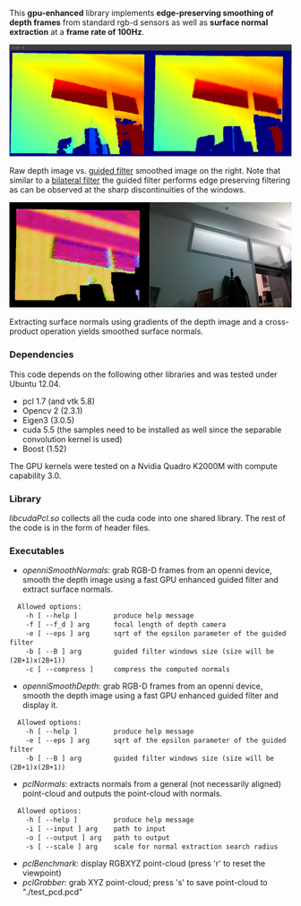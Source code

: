 This **gpu-enhanced** library implements **edge-preserving smoothing of depth
frames** from standard rgb-d sensors as well as **surface normal extraction** at a
**frame rate of 100Hz**.

![Depth before and after smoothing](doc/openniSmoothDepthGpuComparison.png)

Raw depth image vs. [guided filter](http://research.microsoft.com/en-us/um/people/jiansun/papers/guidedfilter_eccv10.pdf)
smoothed image on the right. Note that similar to a [bilateral filter](https://www.cs.duke.edu/~tomasi/papers/tomasi/tomasiIccv98.pdf)
the guided filter performs edge preserving filtering as can be observed at the
sharp discontinuities of the windows.

![smoothed surface normals](doc/openniSmoothNormalsGpuRGB.png)

Extracting surface normals using gradients of the depth image and a
cross-product operation yields smoothed surface normals.

### Dependencies

This code depends on the following other libraries and was tested under Ubuntu
12.04. 
- pcl 1.7 (and vtk 5.8)
- Opencv 2 (2.3.1)
- Eigen3 (3.0.5) 
- cuda 5.5 (the samples need to be installed as well since the separable convolution kernel is used)
- Boost (1.52)

The GPU kernels were tested on a Nvidia Quadro K2000M with compute
capability 3.0.

### Library
*libcudaPcl.so* collects all the cuda code into one shared library. The rest
of the code is in the form of header files.

### Executables
- *openniSmoothNormals*: grab RGB-D frames from an openni device, smooth the
  depth image using a fast GPU enhanced guided filter and extract surface normals.
```
  Allowed options:
    -h [ --help ]         produce help message
    -f [ --f_d ] arg      focal length of depth camera
    -e [ --eps ] arg      sqrt of the epsilon parameter of the guided filter
    -b [ --B ] arg        guided filter windows size (size will be (2B+1)x(2B+1))
    -c [ --compress ]     compress the computed normals
```
- *openniSmoothDepth*: grab RGB-D frames from an openni device, smooth the
  depth image using a fast GPU enhanced guided filter and display it.
```
  Allowed options:
    -h [ --help ]         produce help message
    -e [ --eps ] arg      sqrt of the epsilon parameter of the guided filter
    -b [ --B ] arg        guided filter windows size (size will be (2B+1)x(2B+1))
```
- *pclNormals*: extracts normals from a general (not necessarily aligned)
  point-cloud and outputs the point-cloud with normals.
```
  Allowed options:
    -h [ --help ]         produce help message
    -i [ --input ] arg    path to input
    -o [ --output ] arg   path to output
    -s [ --scale ] arg    scale for normal extraction search radius
```
- *pclBenchmark*: display RGBXYZ point-cloud (press 'r' to reset the viewpoint)
- *pclGrabber*: grab XYZ point-cloud; press 's' to save point-cloud to "./test_pcd.pcd"

